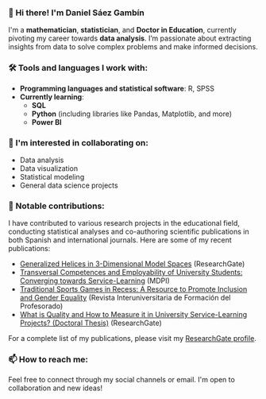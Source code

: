 ### 👋 Hi there! I'm Daniel Sáez Gambín

I'm a **mathematician**, **statistician**, and **Doctor in Education**, currently pivoting my career towards **data analysis**. I’m passionate about extracting insights from data to solve complex problems and make informed decisions.

### 🛠️ Tools and languages I work with:
- **Programming languages and statistical software**: R, SPSS
- **Currently learning**:
  - **SQL**
  - **Python** (including libraries like Pandas, Matplotlib, and more)
  - **Power BI**

### 👀 I'm interested in collaborating on:
- Data analysis
- Data visualization
- Statistical modeling
- General data science projects

### 🚀 Notable contributions:
I have contributed to various research projects in the educational field, conducting statistical analyses and co-authoring scientific publications in both Spanish and international journals. Here are some of my recent publications:
- [Generalized Helices in 3-Dimensional Model Spaces](https://www.researchgate.net/publication/385096630_Helices_generalizadas_en_los_espacios_modelo_3-dimensionales_Trabajo_de_Fin_de_Grado) (ResearchGate)
- [Transversal Competences and Employability of University Students: Converging towards Service-Learning](https://www.mdpi.com/2227-7102/12/4/265) (MDPI)
- [Traditional Sports Games in Recess: A Resource to Promote Inclusion and Gender Equality](https://revistas.um.es/reifop/article/view/574551/346801) (Revista Interuniversitaria de Formación del Profesorado)
- [What is Quality and How to Measure it in University Service-Learning Projects? (Doctoral Thesis)](https://www.researchgate.net/publication/385818661_Que_es_la_calidad_y_como_medirla_en_los_proyectos_de_aprendizaje-servicio_universitarios) (ResearchGate)

For a complete list of my publications, please visit my [ResearchGate profile](https://www.researchgate.net/profile/Daniel-Saez-Gambin).

### 📫 How to reach me:
Feel free to connect through my social channels or email. I'm open to collaboration and new ideas!

<!---
DanielSaezGambin/DanielSaezGambin is a ✨ special ✨ repository because its `README.md` (this file) appears on your GitHub profile.
You can click the Preview link to take a look at your changes.
--->
